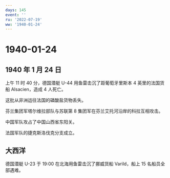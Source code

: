 ```yaml
---
days: 145
event: ''
ru: '2022-07-19'
ww: '1940-01-24'
---
```


# 1940-01-24

## 1940 年 1 月 24 日

上午 11 时 40 分，德国潜艇 U-44 用鱼雷击沉了距葡萄牙里斯本 4
英里的法国货船 Alsacien，造成 4 人死亡。

这批从非洲运往法国的磷酸盐货物丢失。

芬兰集团军塔尔维拉部队与苏联第 8 集团军在芬兰艾托河沿岸的科拉互相攻击。

中国军队攻占了中国山西省东阳关。

法国军队的捷克斯洛伐克分支成立。

## 大西洋

德国潜艇 U-23 于 19:00 在北海用鱼雷击沉了挪威货船 Varild，船上 15
名船员全部遇难。